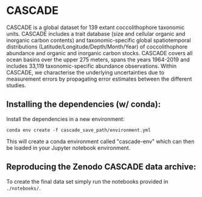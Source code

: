 # CASCADE

CASCADE is a global dataset for 139 extant coccolithophore taxonomic units. CASCADE includes a trait database (size and cellular organic and inorganic carbon contents) and taxonomic-specific global spatiotemporal distributions (Latitude/Longitude/Depth/Month/Year) of coccolithophore abundance and organic and inorganic carbon stocks. CASCADE covers all ocean basins over the upper 275 meters, spans the years 1964-2019 and includes 33,119 taxonomic-specific abundance observations. Within CASCADE, we characterise the underlying uncertainties due to measurement errors by propagating error estimates between the different studies. 

## Installing the dependencies (w/ conda):

Install the dependencies in a new environment: 

``` conda env create -f cascade_save_path/environment.yml ``` 

This will create a conda environment called "cascade-env" which can then be loaded in your Jupyter notebook environment.


## Reproducing the Zenodo CASCADE data archive:

To create the final data set simply run the notebooks provided in ```./notebooks/```.
